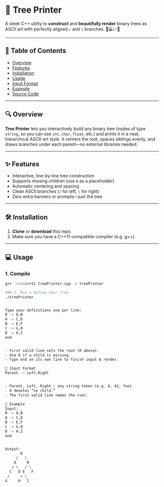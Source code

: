 # 🌳 Tree Printer

A sleek C++ utility to **construct** and **beautifully render** binary trees as ASCII art with perfectly aligned `/` and `\` branches. 🚀💻📈✨

---

## 📖 Table of Contents

- [Overview](#overview)  
- [Features](#features)  
- [Installation](#installation)  
- [Usage](#usage)  
- [Input Format](#input-format)  
- [Example](#example)  
- [Source Code](#source-code)  

---

## 🔍 Overview

**Tree Printer** lets you interactively build any binary tree (nodes of type `string`, so you can use `int`, `char`, `float`, etc.) and prints it in a neat, hierarchical ASCII-art style. It centers the root, spaces siblings evenly, and draws branches under each parent—no external libraries needed.

---

## ✨ Features

- Interactive, line-by-line tree construction  
- Supports missing children (use `0` as a placeholder)  
- Automatic centering and spacing  
- Clean ASCII branches (`/` for left, `\` for right)  
- Zero extra banners or prompts—just the tree  

---

## 🛠 Installation

1. **Clone** or **download** this repo.  
2. Make sure you have a C++11-compatible compiler (e.g. g++).  

---

## 💻 Usage

### 1. Compile

```bash
g++ -std=c++11 treePrinter.cpp -o treePrinter

### 2. Run & Define Your Tree
./treePrinter


Type your definitions one per line:
R -> A,B
A -> C,D
B -> E,F
C -> G,0
D -> H,I
end


- First valid line sets the root (R above).
- Use 0 if a child is missing.
- Type end on its own line to finish input & render.

📝 Input Format
Parent -> Left,Right


- Parent, Left, Right : any string token (e.g. A, 42, foo).
- 0 denotes “no child.”
- The first valid line names the root.

🎉 Example
Input:
R -> A,B
A -> C,D
B -> E,F
C -> G,0
D -> H,I
end


Output:
       R
     /   \
    A     B
   / \   / \
  C   D E   F
 /     / \
G     H   I




